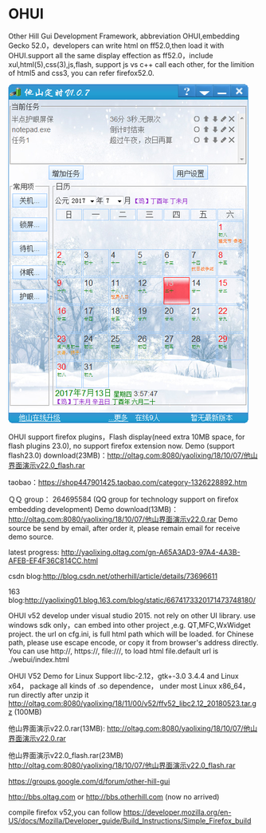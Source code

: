 # OHUI
Other Hill Gui Development Framework, abbreviation OHUI,embedding Gecko 52.0，developers can write html on ff52.0,then load it with OHUI.support all the same display effection as  ff52.0，include xul,html(5),css(3),js,flash,  support js vs c++ call each other, for the limition of html5 and css3, you can refer firefox52.0.

![PNG](images/OtherHillTimerv1.0.7.png)

OHUI support firefox plugins，Flash display(need extra 10MB space, for flash plugins 23.0), no support firefox extension now.
Demo (support flash23.0) download(23MB)：http://oltag.com:8080/yaolixing/18/10/07/他山界面演示v22.0_flash.rar

taobao：https://shop447901425.taobao.com/category-1326228892.htm

ＱＱ group：  264695584 (QQ group for technology support on firefox embedding development)
Demo download(13MB)：http://oltag.com:8080/yaolixing/18/10/07/他山界面演示v22.0.rar
Demo source be send by email, after order it, please remain email for receive demo source.

latest progress: http://yaolixing.oltag.com/gn-A65A3AD3-97A4-4A3B-AFEB-EF4F36C814CC.html

csdn blog:http://blog.csdn.net/otherhill/article/details/73696611

163 blog:http://yaolixing01.blog.163.com/blog/static/6674173320171473748180/

OHUI v52 develop under visual studio 2015. not rely on other  UI library. use windows sdk only，can embed into other project ,e.g.  QT,MFC,WxWidget project.
the url  on cfg.ini, is  full html path which will be loaded.  for Chinese path, please use escape encode, or copy it from browser's address directly. You can use http://, https://, file:///, to load html file.default url is ./webui/index.html 

OHUI V52 Demo for Linux 
Support libc-2.12，gtk+-3.0 3.4.4 and Linux x64， package all kinds of .so dependence，
under most Linux x86_64，run  directly after unzip it
http://oltag.com:8080/yaolixing/18/11/00/v52/ffv52_libc2.12_20180523.tar.gz (100MB)

他山界面演示v22.0.rar(13MB):
http://oltag.com:8080/yaolixing/18/10/07/他山界面演示v22.0.rar

他山界面演示v22.0_flash.rar(23MB)
http://oltag.com:8080/yaolixing/18/10/07/他山界面演示v22.0_flash.rar

https://groups.google.com/d/forum/other-hill-gui

http://bbs.oltag.com or http://bbs.otherhill.com (now no arrived)

compile firefox v52,you can follow 
https://developer.mozilla.org/en-US/docs/Mozilla/Developer_guide/Build_Instructions/Simple_Firefox_build

